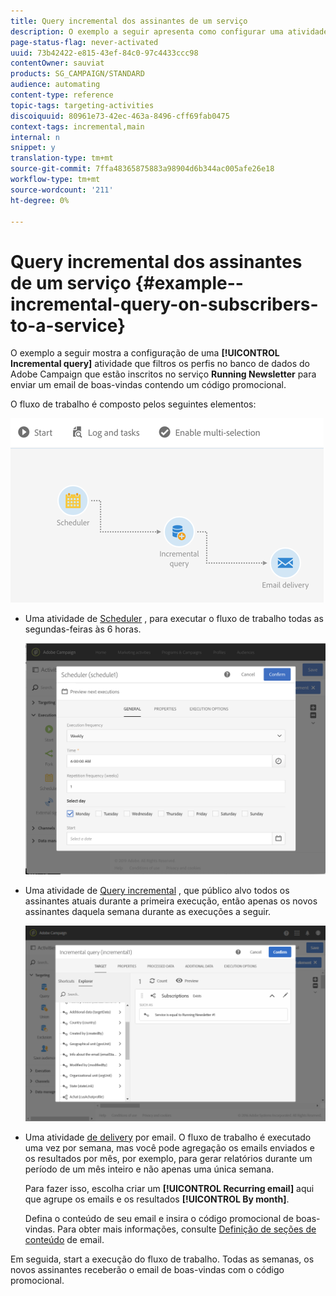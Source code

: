 ```yaml
---
title: Query incremental dos assinantes de um serviço
description: O exemplo a seguir apresenta como configurar uma atividade de Query incremental para filtrar assinantes de um serviço.
page-status-flag: never-activated
uuid: 73b42422-e815-43ef-84c0-97c4433ccc98
contentOwner: sauviat
products: SG_CAMPAIGN/STANDARD
audience: automating
content-type: reference
topic-tags: targeting-activities
discoiquuid: 80961e73-42ec-463a-8496-cff69fab0475
context-tags: incremental,main
internal: n
snippet: y
translation-type: tm+mt
source-git-commit: 7ffa48365875883a98904d6b344ac005afe26e18
workflow-type: tm+mt
source-wordcount: '211'
ht-degree: 0%

---
```



# Query incremental dos assinantes de um serviço {#example--incremental-query-on-subscribers-to-a-service}

O exemplo a seguir mostra a configuração de uma **[!UICONTROL Incremental query]** atividade que filtros os perfis no banco de dados do Adobe Campaign que estão inscritos no serviço **Running Newsletter** para enviar um email de boas-vindas contendo um código promocional.

O fluxo de trabalho é composto pelos seguintes elementos:

![](assets/incremental_query_example1.png)

* Uma atividade de [Scheduler](../../automating/using/scheduler.md) , para executar o fluxo de trabalho todas as segundas-feiras às 6 horas.

   ![](assets/incremental_query_example2.png)

* Uma atividade de [Query incremental](../../automating/using/incremental-query.md) , que público alvo todos os assinantes atuais durante a primeira execução, então apenas os novos assinantes daquela semana durante as execuções a seguir.

   ![](assets/incremental_query_example3.png)

* Uma atividade [de delivery](../../automating/using/email-delivery.md) por email. O fluxo de trabalho é executado uma vez por semana, mas você pode agregação os emails enviados e os resultados por mês, por exemplo, para gerar relatórios durante um período de um mês inteiro e não apenas uma única semana.

   Para fazer isso, escolha criar um **[!UICONTROL Recurring email]** aqui que agrupe os emails e os resultados **[!UICONTROL By month]**.

   Defina o conteúdo de seu email e insira o código promocional de boas-vindas. Para obter mais informações, consulte [Definição de seções de conteúdo](../../designing/using/personalization.md) de email.

Em seguida, start a execução do fluxo de trabalho. Todas as semanas, os novos assinantes receberão o email de boas-vindas com o código promocional.
